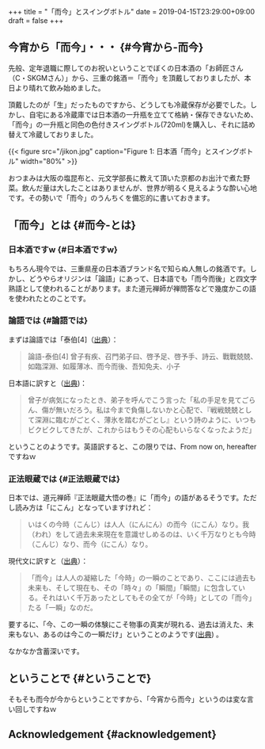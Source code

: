 +++
title = "「而今」とスイングボトル"
date = 2019-04-15T23:29:00+09:00
draft = false
+++

## 今宵から「而今」・・・ {#今宵から-而今}

先般、定年退職に際してのお祝いということでぼくの日本酒の「お師匠さん（C・SKGMさん）」から、三重の銘酒＝「而今」を頂戴しておりましたが、本日より晴れて飲み始めました。

頂戴したのが「生」だったものですから、どうしても冷蔵保存が必要でした。しかし、自宅にある冷蔵庫では日本酒の一升瓶を立てて格納・保存できないため、「而今」の一升瓶と同色の色付きスイングボトル(720ml)を購入し、それに詰め替えて冷蔵しておりました。

<a id="orgaddc386"></a>

{{< figure src="/jikon.jpg" caption="Figure 1: 日本酒「而今」とスイングボトル" width="80%" >}}

おつまみは大阪の塩昆布と、元文学部長に教えて頂いた京都のお出汁で煮た野菜。飲んだ量は大したことはありませんが、世界が明るく見えるような酔い心地です。その勢いで「而今」のうんちくを備忘的に書いておきます。


## 「而今」とは {#而今-とは}


### 日本酒ですw {#日本酒ですw}

もちろん現今では、三重県産の日本酒ブランド名で知らぬ人無しの銘酒です。しかし、どうやらオリジンは「論語」にあって、日本語でも「而今而後」と四文字熟語として使われることがあります。また道元禅師が禅問答などで幾度かこの語を使われたとのことです。


### 論語では {#論語では}

まずは論語では「泰伯[4]（[出典](https://plaza.rakuten.co.jp/abehirofumi/diary/200604240000/)）：

> 論語-泰伯[4]
> 曾子有疾、召門弟子曰、啓予足、啓予手、詩云、戰戰兢兢、如臨深淵、如履薄冰、而今而後、吾知免夫、小子

日本語に訳すと（[出典](http://www.johgenji.com/swy/swy250.php))：

> 曾子が病気になったとき、弟子を呼んでこう言った「私の手足を見てごらん、傷が無いだろう。私は今まで負傷しないかと心配で、『戦戦兢兢として深淵に臨むがごとく、薄氷を踏むがごとし』という詩のように、いつもビクビクしてきたが、これからはもうその心配もいらなくなったようだ」

ということのようです。英語訳すると、この限りでは、From now on, hereafterですねｗ


### 正法眼蔵では {#正法眼蔵では}

日本では、道元禅師『正法眼蔵大悟の巻』に「而今」の語があるそうです。ただし読み方は「にこん」となっていますけれど：

> いはくの今時（こんじ）は人人（にんにん）の而今（にこん）なり。我（われ）をして過去未来現在を意識せしめるのは、いく千万なりとも今時（こんじ）なり、而今（にこん）なり。

現代文に訳すと（[出典](http://www.johgenji.com/swy/swy250.php)）：

> 「而今」は人人の凝縮した「今時」の一瞬のことであり、ここには過去も未来も、そして現在も、その「時々」の「瞬間」「瞬間」に包含している。それはいく千万あったとしてもその全てが「今時」としての「而今」たる「一瞬」なのだ。

要するに、「今、この一瞬の体験にこそ物事の真実が現れる、過去は消えた、未来もない、あるのは今この一瞬だけ」ということのようです([出典](http://nakano-zenjuku.com/?p=187)) 。

なかなか含蓄深いです。


## ということで {#ということで}

そもそも而今が今からということですから、「今宵から而今」というのは変な言い回しですねｗ


## Acknowledgement {#acknowledgement}